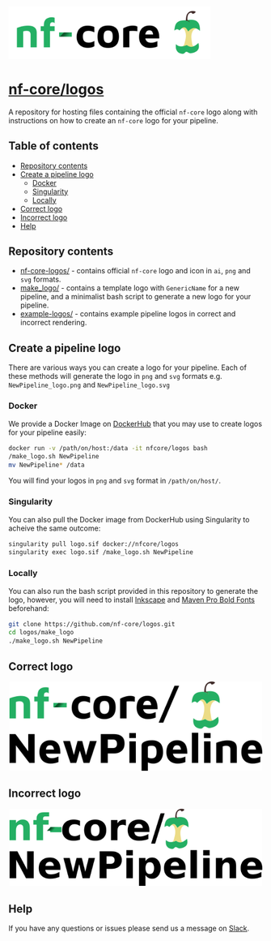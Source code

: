 <img src="nf-core-logos/nf-core-logo.png" width="400">

# [nf-core/logos](https://github.com/nf-core/logos)

A repository for hosting files containing the official `nf-core` logo along with instructions on how to create an `nf-core` logo for your pipeline.

## Table of contents
* [Repository contents](#repository-contents)
* [Create a pipeline logo](#create-a-pipeline-logo)
  * [Docker](#docker)
  * [Singularity](#singularity)
  * [Locally](#locally)
* [Correct logo](#correct-logo)
* [Incorrect logo](#incorrect-logo)
* [Help](#help)

## Repository contents

* [nf-core-logos/](nf-core-logos) - contains official `nf-core` logo and icon in `ai`, `png` and `svg` formats.
* [make_logo/](make_logo) - contains a template logo with `GenericName` for a new pipeline, and a minimalist bash script to generate a new logo for your pipeline.
* [example-logos/](example-logos) - contains example pipeline logos in correct and incorrect rendering.

## Create a pipeline logo

There are various ways you can create a logo for your pipeline. Each of these methods will generate the logo in `png` and `svg` formats e.g. `NewPipeline_logo.png` and `NewPipeline_logo.svg`

### Docker

We provide a Docker Image on [DockerHub](https://cloud.docker.com/u/nfcore/repository/docker/nfcore/logos) that you may use to create logos for your pipeline easily:

```bash
docker run -v /path/on/host:/data -it nfcore/logos bash
/make_logo.sh NewPipeline
mv NewPipeline* /data
```

You will find your logos in `png` and `svg` format in `/path/on/host/`.

### Singularity

You can also pull the Docker image from DockerHub using Singularity to acheive the same outcome:

```bash
singularity pull logo.sif docker://nfcore/logos
singularity exec logo.sif /make_logo.sh NewPipeline
```

### Locally

You can also run the bash script provided in this repository to generate the logo, however, you will need to install [Inkscape](https://inkscape.org/) and [Maven Pro Bold Fonts](https://fonts.google.com/specimen/Maven+Pro) beforehand:

```bash
git clone https://github.com/nf-core/logos.git
cd logos/make_logo
./make_logo.sh NewPipeline
```

## Correct logo

<p align="center">
<img src="example-logos/NewPipeline_logo.png" width="500">
</p>

## Incorrect logo

<p align="center">
<img src="example-logos/NewPipeline_logo_incorrect.png" width="500">
</p>

## Help

If you have any questions or issues please send us a message on [Slack](https://nf-core-invite.herokuapp.com/).
